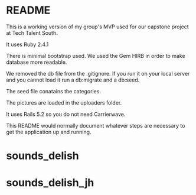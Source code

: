 # README

This is a working version of my group's MVP used for our capstone project at Tech Talent South.

It uses Ruby 2.4.1

There is minimal bootstrap used. We used the Gem HIRB in order to make database more readable.

We removed the db file from the .gitignore.  If you run it on your local server and you cannot load it run a db:migrate and a db:seed.

The seed file conatains the categories.

The pictures are loaded in the uploaders folder.

It uses Rails 5.2 so you do not need Carrierwave.

This README would normally document whatever steps are necessary to get the
application up and running.

# sounds_delish
# sounds_delish_jh
